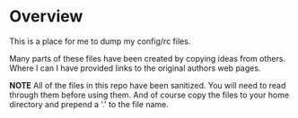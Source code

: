 # Overview
This is a place for me to dump my config/rc files.

Many parts of these files have been created by copying ideas from others. Where I can I have provided links to the original authors web pages.

**NOTE** All of the files in this repo have been sanitized. You will need to read through them before using them. And of course copy the files to your home directory and prepend a '.' to the file name.
